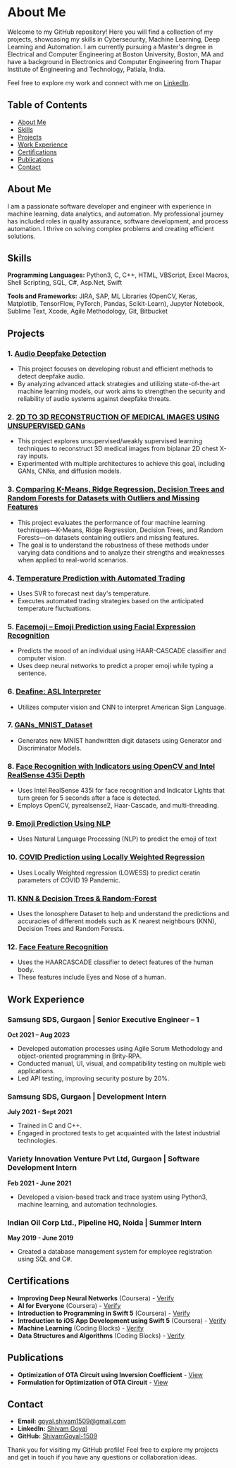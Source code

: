 # About Me

Welcome to my GitHub repository! Here you will find a collection of my projects, showcasing my skills in Cybersecurity, Machine Learning, Deep Learning and Automation. I am currently pursuing a Master's degree in Electrical and Computer Engineering at Boston University, Boston, MA and have a background in Electronics and Computer Engineering from Thapar Institute of Engineering and Technology, Patiala, India.

Feel free to explore my work and connect with me on [LinkedIn](https://linkedin.com/in/shivam-goyal-7061291b3).

## Table of Contents
- [About Me](#about-me)
- [Skills](#skills)
- [Projects](#projects)
- [Work Experience](#work-experience)
- [Certifications](#certifications)
- [Publications](#publications)
- [Contact](#contact)

## About Me
I am a passionate software developer and engineer with experience in machine learning, data analytics, and automation. My professional journey has included roles in quality assurance, software development, and process automation. I thrive on solving complex problems and creating efficient solutions.

## Skills
**Programming Languages:** Python3, C, C++, HTML, VBScript, Excel Macros, Shell Scripting, SQL, C#, Asp.Net, Swift

**Tools and Frameworks:** JIRA, SAP, ML Libraries (OpenCV, Keras, Matplotlib, TensorFlow, PyTorch, Pandas, Scikit-Learn), Jupyter Notebook, Sublime Text, Xcode, Agile Methodology, Git, Bitbucket

## Projects
### 1. [Audio Deepfake Detection](https://github.com/ZouYang31/Audio-deepfake-detection/)
- This project focuses on developing robust and efficient methods to detect deepfake audio.
- By analyzing advanced attack strategies and utilizing state-of-the-art machine learning models, our work aims to strengthen the security and reliability of audio systems against deepfake threats.
  
### 2. [2D TO 3D RECONSTRUCTION OF MEDICAL IMAGES USING UNSUPERVISED GANs](https://github.com/WalnutEagle/EC-523-Deep-Learning-Project)
- This project explores unsupervised/weakly supervised learning techniques to reconstruct 3D medical images from biplanar 2D chest X-ray inputs.
- Experimented with multiple architectures to achieve this goal, including GANs, CNNs, and diffusion models.

### 3. [Comparing K-Means, Ridge Regression, Decision Trees and Random Forests for Datasets with Outliers and Missing Features](https://github.com/EC503-Project/ec503-project/)
- This project evaluates the performance of four machine learning techniques—K-Means, Ridge Regression, Decision Trees, and Random Forests—on datasets containing outliers and missing features.
- The goal is to understand the robustness of these methods under varying data conditions and to analyze their strengths and weaknesses when applied to real-world scenarios.

### 4. [Temperature Prediction with Automated Trading](https://github.com/ShivamGoyal-1509/TempPrediction-with-Automated-Trading)
- Uses SVR to forecast next day's temperature.
- Executes automated trading strategies based on the anticipated temperature fluctuations.

### 5. [Facemoji – Emoji Prediction using Facial Expression Recognition](https://github.com/ShivamGoyal-1509/Facemoji)
- Predicts the mood of an individual using HAAR-CASCADE classifier and computer vision.
- Uses deep neural networks to predict a proper emoji while typing a sentence.

### 6. [Deafine: ASL Interpreter](https://github.com/ShivamGoyal-1509/ASL-Interpreter)
- Utilizes computer vision and CNN to interpret American Sign Language.

### 7. [GANs_MNIST_Dataset](https://github.com/ShivamGoyal-1509/GANs_MNIST_Dataset)
- Generates new MNIST handwritten digit datasets using Generator and Discriminator Models.

### 8. [Face Recognition with Indicators using OpenCV and Intel RealSense 435i Depth](https://github.com/ShivamGoyal-1509/Intel_RealSense_FaceRecog_Indicator)
- Uses Intel RealSense 435i for face recognition and Indicator Lights that turn green for 5 seconds after a face is detected.
- Employs OpenCV, pyrealsense2, Haar-Cascade, and multi-threading.

### 9. [Emoji Prediction Using NLP](https://github.com/ShivamGoyal-1509/Emoji-Prediction-Using-NLP)
- Uses Natural Language Processing (NLP) to predict the emoji of text

### 10. [COVID Prediction using Locally Weighted Regression](https://github.com/ShivamGoyal-1509/COVID-19-Prediction-using-Locally-Weighted-Regression)
- Uses Locally Weighted regression (LOWESS) to predict ceratin parameters of COVID 19 Pandemic.

### 11. [KNN & Decision Trees & Random-Forest](https://github.com/ShivamGoyal-1509/ionosphere-data-using-KNN-Decision-Trees-and-Random-Forest)
- Uses the Ionosphere Dataset to help and understand the predictions and accuracies of different models such as K nearest neighbours (KNN), Decision Trees and Random Forests.

### 12. [Face Feature Recognition](https://github.com/ShivamGoyal-1509/Eye_and_Nose_Recognition_using_OpenCV)
- Uses the HAARCASCADE classifier to detect features of the human body.
- These features include Eyes and Nose of a human.


## Work Experience
### Samsung SDS, Gurgaon | Senior Executive Engineer – 1
**Oct 2021 – Aug 2023**
- Developed automation processes using Agile Scrum Methodology and object-oriented programming in Brity-RPA.
- Conducted manual, UI, visual, and compatibility testing on multiple web applications.
- Led API testing, improving security posture by 20%.

### Samsung SDS, Gurgaon | Development Intern
**July 2021 - Sept 2021**
- Trained in C and C++.
- Engaged in proctored tests to get acquainted with the latest industrial technologies.

### Variety Innovation Venture Pvt Ltd, Gurgaon | Software Development Intern
**Feb 2021 - June 2021**
- Developed a vision-based track and trace system using Python3, machine learning, and automation technologies.

### Indian Oil Corp Ltd., Pipeline HQ, Noida | Summer Intern
**May 2019 - June 2019**
- Created a database management system for employee registration using SQL and C#.

## Certifications
- **Improving Deep Neural Networks** (Coursera) - [Verify](http://coursera.org/verify/ZY9G8ZKE5RVS)
- **AI for Everyone** (Coursera) - [Verify](http://coursera.org/verify/U67L8M8S9GGM)
- **Introduction to Programming in Swift 5** (Coursera) - [Verify](http://coursera.org/verify/55G5CTQ2QYR4)
- **Introduction to iOS App Development using Swift 5** (Coursera) - [Verify](http://coursera.org/verify/DERCDHXPTPEK)
- **Machine Learning** (Coding Blocks) - [Verify](https://online.codingblocks.com/certificates/CBOL-54264-c52f)
- **Data Structures and Algorithms** (Coding Blocks) - [Verify](https://online.codingblocks.com/app/certificates/CBOL-24710-6c8e)

## Publications
- **Optimization of OTA Circuit using Inversion Coefficient** - [View](http://www.ijrar.org/viewfull.php?p_id=IJRAR19K5115)
- **Formulation for Optimization of OTA Circuit** - [View](http://www.ijrar.org/viewfull.php?p_id=IJRAR19K5614)

## Contact
- **Email:** goyal.shivam1509@gmail.com
- **LinkedIn:** [Shivam Goyal](https://linkedin.com/in/shivam-goyal-7061291b3)
- **GitHub:** [ShivamGoyal-1509](https://github.com/ShivamGoyal-1509)

Thank you for visiting my GitHub profile! Feel free to explore my projects and get in touch if you have any questions or collaboration ideas.
